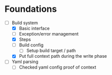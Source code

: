 # Foundations
- [ ] Build system
  - [X] Basic interface
  - [ ] Exception/error management
  - [X] Steps
  - [ ] Build config
    - [ ] Setup build target / path
  - [X] Put full context path during the write phase
- [ ] Yaml parsing
  - [ ] Checked yaml config proof of context